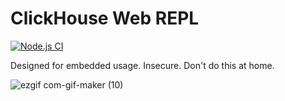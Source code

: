# ClickHouse Web REPL
[![Node.js CI](https://github.com/lmangani/clickhouse-webrepl/actions/workflows/build.yml/badge.svg)](https://github.com/lmangani/clickhouse-webrepl/actions/workflows/build.yml)

Designed for embedded usage. Insecure. Don't do this at home.

<!--
![image](https://user-images.githubusercontent.com/1423657/196384117-d2e39c61-5e77-439c-b63d-ab82aa844e47.png)
-->

![ezgif com-gif-maker (10)](https://user-images.githubusercontent.com/1423657/196490132-81cc8da6-4171-4ed7-8ad2-fa10944e3c55.gif)
